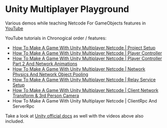 # Unity Multiplayer Playground
Various demos while teaching Netcode For GameObjects features in [YouTube](https://www.youtube.com/dilmerv)

YouTube tutorials in Chronogical order / features:
* [How To Make A Game With Unity Multiplayer Netcode | Project Setup](https://www.youtube.com/watch?v=d1FpS5hYlVE)
* [How To Make A Game With Unity Multiplayer Netcode | Player Controller](https://www.youtube.com/watch?v=rFCFMkzFaog)
* [How To Make A Game With Unity Multiplayer Netcode | Player Controller Part 2 And Network Animations](https://youtu.be/GOtE96OKyVA)
* [How To Make A Game With Unity Multiplayer Netcode | Network Physics And Network Object Pooling](https://youtu.be/DfUUyEWUhwQ)
* [How To Make A Game With Unity Multiplayer Netcode | Relay Service Setup](https://youtu.be/82Lbho7S0OA)
* [How To Make A Game With Unity Multiplayer Netcode | Client Network Transform & 3rd Person Camera](https://youtu.be/49mnzY-MpLw)
* How To Make A Game With Unity Multiplayer Netcode | ClientRpc And ServerRpc

Take a look at [Unity official docs](https://docs-multiplayer.unity3d.com/docs/learn/dilmer/dilmer-video) as well with the videos above also included.
